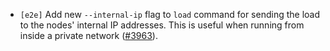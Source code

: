 - `[e2e]` Add new `--internal-ip` flag to `load` command for sending the load to
  the nodes' internal IP addresses. This is useful when running from inside a
  private network ([\#3963](https://github.com/depinnetwork/por-consensus/pull/3963)).